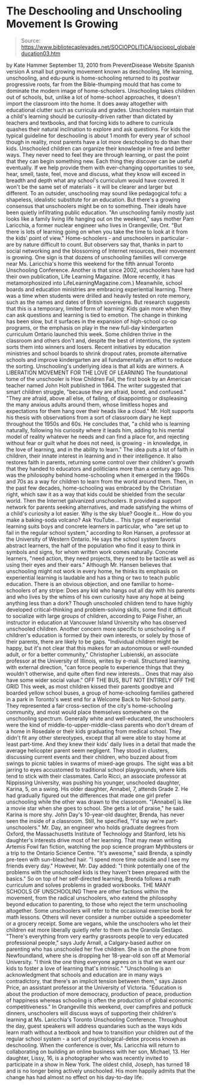 # The Deschooling and Unschooling Movement Is Growing

> Source: https://www.bibliotecapleyades.net/SOCIOPOLITICA/sociopol_globaleducation03.htm

by Kate Hammer
September 13, 2010
from
PreventDisease Website
Spanish version
A small but growing movement known as
deschooling, life learning, unschooling, and edu-punk is
home-schooling returned to its postwar progressive roots, far from the
Bible-thumping mould that has come to dominate the modern image of home-schoolers.
Unschooling takes children out of schools, but, unlike a lot of home-school
approaches, it doesn't import the classroom into the home. It does away
altogether with educational clutter such as curricula and grades.
Unschoolers maintain that a child's learning should be curiosity-driven
rather than dictated by teachers and textbooks, and that forcing kids to
adhere to curricula quashes their natural inclination to explore and ask
questions.
For kids the typical guideline for deschooling is about 1 month for every
year of school though in reality, most parents have a lot more deschooling
to do than their kids.
Unschooled children can organize their knowledge in free and better ways.
They never need to feel they are through learning, or past the point that
they can begin something new.
Each thing they discover can be useful
eventually. If we help provide them with ever-changing opportunities to see,
hear, smell, taste, feel, move and discuss, what they know will exceed in
breadth and depth what any school's curriculum would have covered. It won't
be the same set of materials - it will be clearer and larger but different.
To an outsider, unschooling may sound like pedagogical tofu: a shapeless,
idealistic substitute for an education. But there's a growing consensus that
unschoolers might be on to something.
Their ideals have been quietly
infiltrating public education.
"An unschooling family mostly just looks
like a family living life
hanging out on the weekend," says mother Pam Laricchia, a former nuclear engineer who lives in Orangeville, Ont.
"But there is lots of learning going on when
you take the time to look at it from the kids' point of view."
Home-schoolers - and unschoolers in particular - are by nature difficult to count. But observers say that, thanks in part to
social networking and the blossoming of Internet resources, their movement
is growing.
One sign is that dozens of unschooling families will converge near Ms.
Laricchia's home this weekend for the fifth annual Toronto Unschooling
Conference. Another is that since 2002, unschoolers have had their own
publication, Life Learning Magazine. (More recently, it has metamorphosized
into
LifeLearningMagazine.com.)
Meanwhile, school boards and education ministries are embracing experiential
learning.
There was a time when students were drilled and heavily tested on rote
memory, such as the names and dates of British sovereigns. But research
suggests that this is a temporary, limited form of learning: Kids gain more
when they can ask questions and learning is tied to emotion.
The change in thinking has been slow, but it surfaces in the expansion of
high-school co-op programs, or the emphasis on play in the new full-day
kindergarten curriculum Ontario launched this week.
Some children thrive in the classroom and others don't and, despite the best
of intentions, the system sorts them into winners and losers.
Recent initiatives by education ministries and school boards to shrink
dropout rates, promote alternative schools and improve kindergarten are all
fundamentally an effort to reduce the sorting.
Unschooling's underlying idea is that all kids
are winners.
A LIBERATION MOVEMENT
FOR THE LOVE OF LEARNING
The foundational tome of the unschooler is
How Children Fail, the first book
by an American teacher named John Holt published in 1964.
The writer suggested that smart children
struggle,
"because they are afraid, bored, and confused."
"They are afraid, above all else, of
failing, of disappointing or displeasing the many anxious adults around
them, whose limitless hopes and expectations for them hang over their
heads like a cloud."
Mr. Holt supports his thesis with observations
from a sort of classroom diary he kept throughout the 1950s and 60s.
He concludes that,
"a child who is learning naturally,
following his curiosity where it leads him, adding to his mental model
of reality whatever he needs and can find a place for, and rejecting
without fear or guilt what he does not need, is growing - in knowledge,
in the love of learning, and in the ability to learn."
The idea puts a lot of faith in children, their
innate interest in learning and in their intelligence. It also restores
faith in parents, returning some control over their children's growth that
they handed to educators and politicians more than a century ago.
This was the philosophy behind home-schooling when it emerged in the 1960s
and 70s as a way for children to learn from the world around them. Then, in
the past few decades, home-schooling was embraced by the Christian right,
which saw it as a way that kids could be shielded from the secular world.
Then the Internet galvanized unschoolers. It provided a support network for
parents seeking alternatives, and made satisfying the whims of a child's
curiosity a lot easier.
Why is the sky blue? Google it... How do you make
a baking-soda volcano? Ask YouTube...
This type of experiential learning suits boys and concrete learners in
particular, who "are set up to fail in the regular school system," according
to Ron Hansen, a professor at the University of Western Ontario.
He says the school system favors abstract learners, the half of the
population who find it easy to think in symbols and signs, for whom written
work comes naturally.
Concrete learners,
"need action, they need projects, they need
to be tactile as well as using their eyes and their ears."
Although Mr. Hansen believes that unschooling
might not work in every home, he thinks its emphasis on experiential
learning is laudable and has a thing or two to teach public education.
There is an obvious objection, and one familiar to home-schoolers of any
stripe:
Does any kid who hangs out all day with his parents and who lives by
the whims of his own curiosity have any hope at being anything less than a
dork?
Though unschooled children tend to have highly developed critical-thinking
and problem-solving skills, some find it difficult to socialize with large
groups of children, according to Paige Fisher, an instructor in education at
Vancouver Island University who has observed unschooled children.
Another concern more specific to unschooling is if children's education is
formed by their own interests, or solely by those of their parents, there
are likely to be gaps.
"Individual children might be happy, but
it's not clear that this makes for an autonomous or well-rounded adult,
or for a better community," Christopher Lubienski, an associate
professor at the University of Illinois, writes by e-mail.
Structured learning, with external direction,
"can force people to experience things that
they wouldn't otherwise, and quite often find new interests... Ones that
may also have some wider social value."
OFF THE BUS, BUT NOT
ENTIRELY OFF THE GRID
This week, as most children kissed their parents goodbye and boarded yellow
school buses, a group of home-schooling families gathered in a park in
Toronto's west end for a Welcome Back to Not-School party.
They represented a fair cross-section of the city's home-schooling
community, and most would place themselves somewhere on the unschooling
spectrum.
Generally white and well-educated, the unschoolers were the kind of
middle-to-upper-middle-class parents who don't dream of a home in Rosedale
or their kids graduating from medical school.
They didn't fit any other stereotypes, except that all were able to stay
home at least part-time. And they knew their kids' daily lives in a detail
that made the average helicopter parent seem negligent.
They stood in clusters, discussing current events and their children, who
buzzed about from swings to picnic tables in swarms of mixed-age groups. The
sight was a bit jarring to eyes accustomed to traditional school
playgrounds, where kids tend to stick with their classmates.
Carlo Ricci, an associate professor at
Nippissing University, was pushing
his younger, unschooled daughter, Karina, 5, on a swing. His older daughter,
Annabel, 7, attends Grade 2.
He had gradually figured out the differences
that made one girl prefer unschooling while the other was drawn to the
classroom.
"[Annabel] is like a movie star when she
goes to school. She gets a lot of praise," he said.
Karina is more shy.
John Day's 10-year-old daughter, Brenda, has never seen the inside of a
classroom.
Still, he specified,
"I'd say we're part-unschoolers."
Mr. Day, an engineer who holds graduate degrees
from Oxford, the Massachusetts Institute of Technology and Stanford, lets
his daughter's interests drive most of her learning.
That may mean writing
Artemis Fowl
fan fiction, watching the pop science program Mythbusters or a
trip to the Ontario Science Centre.
"It's awesome," said Brenda, a spindly
pre-teen with sun-bleached hair. "I spend more time outside and I see my
friends every day."
However, Mr. Day added:
"I think potentially one of the problems
with the unschooled kids is they haven't been prepared with the basics."
So on top of her self-directed learning, Brenda
follows a math curriculum and solves problems in graded workbooks.
THE MANY SCHOOLS OF
UNSCHOOLING
There are other factions within the movement, from the radical unschoolers,
who extend the philosophy beyond education to parenting, to those who reject
the term unschooling altogether.
Some unschoolers will refer to the occasional exercise book for math
lessons. Others will never consider a number outside a speedometer or a
grocery receipt.
Some are vegans, while the unschoolers who let
their children eat more liberally quietly refer to them as the Granola
Gestapo.
"There's everything from very earthy
grassroots people to very educated professional people," says Judy
Arnall, a Calgary-based author on parenting who has unschooled her five
children. She is on the phone from Newfoundland, where she is dropping
her 18-year-old son off at Memorial University.
"I think the one thing everyone agrees on is that we want our kids to
foster a love of learning that's intrinsic."
"Unschooling is an acknowledgment that schools and education are in many
ways contradictory, that there's an implicit tension between them," says
Jason Price, an assistant professor at the University of Victoria.
"Education is about the production of more democracy, production of
peace, production of happiness whereas schooling is often the production
of global economic competitiveness."
In Orangeville this weekend, over campfires and
potluck dinners, unschoolers will discuss ways of supporting their
children's learning at Ms. Laricchia's Toronto Unschooling Conference.
Throughout the day, guest speakers will address quandaries such as the ways
kids learn math without a textbook and how to transition your children out
of the regular school system - a sort of psychological-detox process known
as deschooling.
When the conference is over, Ms. Laricchia will return to collaborating on
building an online business with her son, Michael, 13. Her daughter, Lissy,
16, is a photographer who was recently invited to participate in a show in
New York. The oldest child, Joseph, has turned 18 and is no longer being
actively unschooled.
His mom happily admits that the change has had
almost no effect on his day-to-day life.
